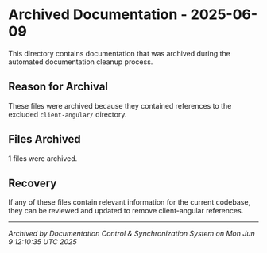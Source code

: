 # Archived Documentation - 2025-06-09

This directory contains documentation that was archived during the automated documentation cleanup process.

## Reason for Archival
These files were archived because they contained references to the excluded `client-angular/` directory.

## Files Archived
1 files were archived.

## Recovery
If any of these files contain relevant information for the current codebase, they can be reviewed and updated to remove client-angular references.

---
*Archived by Documentation Control & Synchronization System on Mon Jun  9 12:10:35 UTC 2025*
